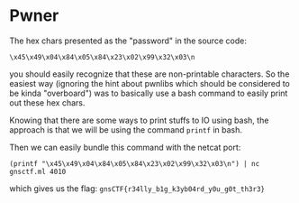 <h1 id="pwner">Pwner</h1>
<p>The hex chars presented as the &quot;password&quot; in the source code:</p>
<p><code>\x45\x49\x04\x84\x05\x84\x23\x02\x99\x32\x03\n</code></p>
<p>you should easily recognize that these are non-printable characters. So the easiest way (ignoring the hint about pwnlibs which should be considered to be kinda &quot;overboard&quot;)
was to basically use a bash command to easily print out these hex chars.</p>
<p>Knowing that there are some ways to print stuffs to IO using bash, the approach is that we will be using the command <code>printf</code> in bash.</p>
<p>Then we can easily bundle this command with the netcat port:</p>
<pre><code class="lang-sh">(printf "<span class="hljs-symbol">\x</span>45<span class="hljs-symbol">\x</span>49<span class="hljs-symbol">\x</span>04<span class="hljs-symbol">\x</span>84<span class="hljs-symbol">\x</span>05<span class="hljs-symbol">\x</span>84<span class="hljs-symbol">\x</span>23<span class="hljs-symbol">\x</span>02<span class="hljs-symbol">\x</span>99<span class="hljs-symbol">\x</span>32<span class="hljs-symbol">\x</span>03<span class="hljs-symbol">\n</span>") | nc gnsctf.ml 4010
</code></pre>
<p>which gives us the flag:
<code>gnsCTF{r34lly_b1g_k3yb04rd_y0u_g0t_th3r3}</code></p>
